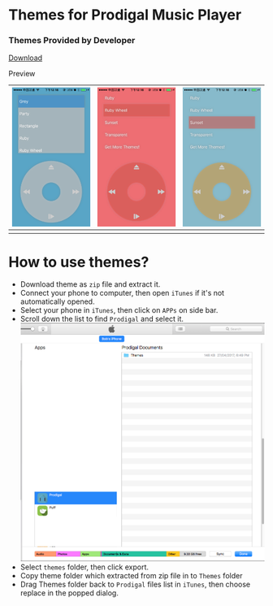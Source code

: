 # Themes for Prodigal Music Player

### Themes Provided by Developer
[Download](https://github.com/SpongeBobSun/Prodigal-iOS/blob/master/Themes/Provided%20by%20Developer.zip)

Preview

| ![grey](Themes/Screenshots-provided-by-developer/grey.png) | ![red wheel](Themes/Screenshots-provided-by-developer/redwheel.png) | ![sunset](Themes/Screenshots-provided-by-developer/sunset.png) |
| ---------------------------------------- | ---------------------------------------- | ---------------------------------------- |
|                                          |                                          |                                          |


# How to use themes?

* Download theme as `zip` file and extract it.
* Connect your phone to computer, then open `iTunes` if it's not automatically opened.
* Select your phone in `iTunes`, then click on `APPs` on side bar.
* Scroll down the list to find `Prodigal` and select it.
  ![img](artworks/iTunes.png)
* Select `themes` folder, then click export.
* Copy theme folder which extracted from zip file in to `Themes` folder
* Drag Themes folder back to `Prodigal` files list in `iTunes`, then choose replace in the popped dialog.
